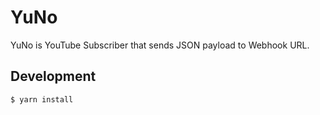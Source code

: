 # YuNo

YuNo is YouTube Subscriber that sends JSON payload to Webhook URL.

## Development

```bash
$ yarn install
```
